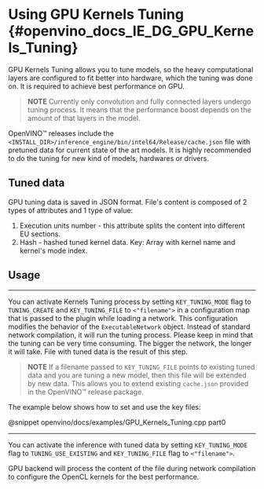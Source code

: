 Using GPU Kernels Tuning {#openvino_docs_IE_DG_GPU_Kernels_Tuning}
======================

GPU Kernels Tuning allows you to tune models, so the heavy computational layers are configured to fit better into
hardware, which the tuning was done on. It is required to achieve best performance on GPU.
> **NOTE** Currently only convolution and fully connected layers undergo tuning process. It means that the performance boost depends on the amount of that layers in the model.

OpenVINO™ releases include the `<INSTALL_DIR>/inference_engine/bin/intel64/Release/cache.json` file with pretuned data for current state of the art models. It is highly recommended to do the
tuning for new kind of models, hardwares or drivers.

## Tuned data

GPU tuning data is saved in JSON format.
File's content is composed of 2 types of attributes and 1 type of value:
1. Execution units number - this attribute splits the content into different EU sections.
2. Hash - hashed tuned kernel data.
Key: Array with kernel name and kernel's mode index.

## Usage

---

You can activate Kernels Tuning process by setting `KEY_TUNING_MODE` flag to `TUNING_CREATE` and `KEY_TUNING_FILE` to `<"filename">` in a configuration map that is
passed to the plugin while loading a network.
This configuration modifies the behavior of the `ExecutableNetwork` object. Instead of standard network compilation, it will run the tuning process.
Please keep in mind that the tuning can be very time consuming. The bigger the network, the longer it will take.
File with tuned data is the result of this step.

> **NOTE** If a filename passed to `KEY_TUNING_FILE` points to existing tuned data and you are tuning a new model, then this file will be extended by new data. This allows you to extend existing `cache.json` provided in the OpenVINO™ release package. 

The example below shows how to set and use the key files:

@snippet openvino/docs/examples/GPU_Kernels_Tuning.cpp part0

---

You can activate the inference with tuned data by setting `KEY_TUNING_MODE` flag to `TUNING_USE_EXISTING` and
`KEY_TUNING_FILE` flag to `<"filename">`. 

GPU backend will process the content of the file during network compilation to configure the OpenCL kernels for the best performance.
